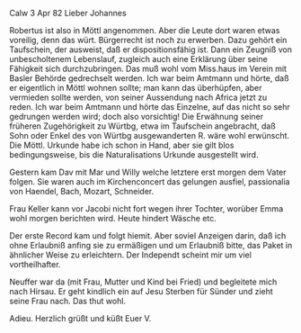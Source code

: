  Calw 3 Apr 82
Lieber Johannes

Robertus ist also in Möttl angenommen. Aber die Leute dort waren etwas voreilig, denn das würt. Bürgerrecht ist noch zu erwerben. Dazu gehört ein Taufschein, der ausweist, daß er dispositionsfähig ist. Dann ein Zeugniß von unbescholtenem Lebenslauf, zugleich auch eine Erklärung über seine Fähigkeit sich durchzubringen. Das muß wohl vom Miss.haus im Verein mit Basler Behörde gedrechselt werden. Ich war beim Amtmann und hörte, daß er eigentlich in Möttl wohnen sollte; man kann das überhüpfen, aber vermieden sollte werden, von seiner Aussendung nach Africa jetzt zu reden. Ich war beim Amtmann und hörte das Einzelne, auf das nicht so sehr gedrungen werden wird; doch also vorsichtig! Die Erwähnung seiner früheren Zugehörigkeit zu Würtbg, etwa im Taufschein angebracht, daß Sohn oder Enkel des von Würtbg ausgewanderten R. wäre wohl erwünscht. Die Möttl. Urkunde habe ich schon in Hand, aber sie gilt blos bedingungsweise, bis die Naturalisations Urkunde ausgestellt wird.

Gestern kam Dav mit Mar und Willy welche letztere erst morgen dem Vater folgen. Sie waren auch im Kirchenconcert das gelungen ausfiel, passionalia von Haendel, Bach, Mozart, Schneider.

Frau Keller kann vor Jacobi nicht fort wegen ihrer Tochter, worüber Emma wohl morgen berichten wird. Heute hindert Wäsche etc.

Der erste Record kam und folgt hiemit. Aber soviel Anzeigen darin, daß ich ohne Erlaubniß anfing sie zu ermäßigen und um Erlaubniß bitte, das Paket in ähnlicher Weise zu erleichtern. Der Independt scheint mir um viel vortheilhafter.

Neuffer war da (mit Frau, Mutter und Kind bei Fried) und begleitete mich nach Hirsau. Er geht kindlich ein auf Jesu Sterben für Sünder und zieht seine Frau nach. Das thut wohl.

 Adieu. Herzlich grüßt und küßt Euer V.
